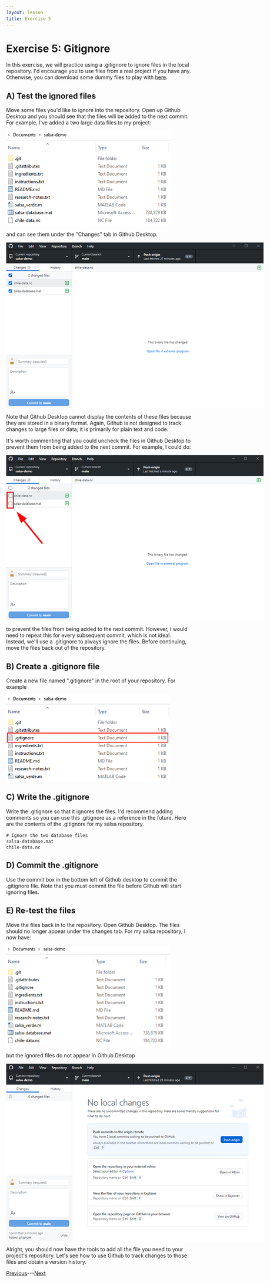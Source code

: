 ```yaml
---
layout: lesson
title: Exercise 5
---
```


# Exercise 5: Gitignore

In this exercise, we will practice using a .gitignore to ignore files in the local repository. I'd encourage you to use files from a real project if you have any. Otherwise, you can download some dummy files to play with <a href="ignore.zip" download>here</a>.

## A) Test the ignored files

Move some files you'd like to ignore into the repository. Open up Github Desktop and you should see that the files will be added to the next commit. For example, I've added a two large data files to my project:

<img src="..\assets\images\repo-contents-ignore.PNG" alt="A file browser shows the addition of two data files: 1. salsa-database.mat, and 2. chile-data.nc." style="max-width:447px;display:block">

and can see them under the "Changes" tab in Github Desktop.

<img src="..\assets\images\ignore-1.png" alt="Github desktop lists the two new files under the changes tab." style="max-width:700px;display:block">

Note that Github Desktop cannot display the contents of these files because they are stored in a binary format. Again, Github is not designed to track changes to large files or data; it is primarily for plain text and code.

It's worth commenting that you could uncheck the files in Github Desktop to prevent them from being added to the next commit. For example, I could do:

<img src="..\assets\images\uncheck-ignore.png" alt="The check boxes beside salsa-database.mat and chile-data.nc in the Changes tab have been unchecked." style="max-width:700px;display:block">

to prevent the files from being added to the next commit. However, I would need to repeat this for every subsequent commit, which is not ideal. Instead, we'll use a .gitignore to always ignore the files. Before continuing, move the files back out of the repository.

## B) Create a .gitignore file

Create a new file named ".gitignore" in the root of your repository. For example

<img src="..\assets\images\new-ignore.png" alt="A file browser for the salsa repository now has a file named .gitignore." style="max-width:445px;display:block">

## C) Write the .gitignore

Write the .gitignore so that it ignores the files. I'd recommend adding comments so you can use this .gitignore as a reference in the future. Here are the contents of the .gitignore for my salsa repository.

```
# Ignore the two database files
salsa-database.mat
chile-data.nc
```

## D) Commit the .gitignore

Use the commit box in the bottom left of Github desktop to commit the .gitignore file. Note that you must commit the file before Github will start ignoring files.

## E) Re-test the files

Move the files back in to the repository. Open Github Desktop. The files should no longer appear under the changes tab. For my salsa repository, I now have:

<img src="..\assets\images\repo-contents-ignore2.PNG" alt="A file browser for the salsa repository now has a file named .gitignore as well as the two data files." style="max-width:445px;display:block">

but the ignored files do not appear in Github Desktop

<img src="..\assets\images\ignored.png" alt="Github Desktop does not acknowledge the addition of the data files to the salsa repository." style="max-width:700px;display:block">

Alright, you should now have the tools to add all the file you need to your project's repository. Let's see how to use Github to track changes to those files and obtain a version history.

[Previous](05-gitignore)---[Next](exercise-6)
